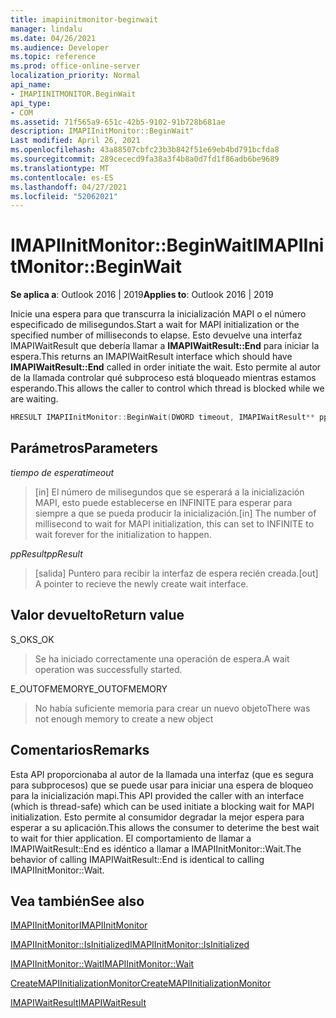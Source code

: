 ```yaml
---
title: imapiinitmonitor-beginwait
manager: lindalu
ms.date: 04/26/2021
ms.audience: Developer
ms.topic: reference
ms.prod: office-online-server
localization_priority: Normal
api_name:
- IMAPIINITMONITOR.BeginWait
api_type:
- COM
ms.assetid: 71f565a9-651c-42b5-9102-91b728b681ae
description: IMAPIInitMonitor::BeginWait"
Last modified: April 26, 2021
ms.openlocfilehash: 43a88507cbfc23b3b842f51e69eb4bd791bcfda8
ms.sourcegitcommit: 289cececd9fa38a3f4b8a0d7fd1f86adb6be9689
ms.translationtype: MT
ms.contentlocale: es-ES
ms.lasthandoff: 04/27/2021
ms.locfileid: "52062021"
---
```

# <a name="imapiinitmonitorbeginwait"></a><span data-ttu-id="00f2d-103">IMAPIInitMonitor::BeginWait</span><span class="sxs-lookup"><span data-stu-id="00f2d-103">IMAPIInitMonitor::BeginWait</span></span>
  
<span data-ttu-id="00f2d-104">**Se aplica a**: Outlook 2016 | 2019</span><span class="sxs-lookup"><span data-stu-id="00f2d-104">**Applies to**: Outlook 2016 | 2019</span></span>
  
<span data-ttu-id="00f2d-105">Inicie una espera para que transcurra la inicialización MAPI o el número especificado de milisegundos.</span><span class="sxs-lookup"><span data-stu-id="00f2d-105">Start a wait for MAPI initialization or the specified number of milliseconds to elapse.</span></span> <span data-ttu-id="00f2d-106">Esto devuelve una interfaz IMAPIWaitResult que debería llamar a **IMAPIWaitResult::End** para iniciar la espera.</span><span class="sxs-lookup"><span data-stu-id="00f2d-106">This returns an IMAPIWaitResult interface which should have **IMAPIWaitResult::End** called in order initiate the wait.</span></span> <span data-ttu-id="00f2d-107">Esto permite al autor de la llamada controlar qué subproceso está bloqueado mientras estamos esperando.</span><span class="sxs-lookup"><span data-stu-id="00f2d-107">This allows the caller to control which thread is blocked while we are waiting.</span></span>

```cpp
HRESULT IMAPIInitMonitor::BeginWait(DWORD timeout, IMAPIWaitResult** ppResult)
```

## <a name="parameters"></a><span data-ttu-id="00f2d-108">Parámetros</span><span class="sxs-lookup"><span data-stu-id="00f2d-108">Parameters</span></span>
<span data-ttu-id="00f2d-109">_tiempo de espera_</span><span class="sxs-lookup"><span data-stu-id="00f2d-109">_timeout_</span></span>
><span data-ttu-id="00f2d-110">[in] El número de milisegundos que se esperará a la inicialización MAPI, esto puede establecerse en INFINITE para esperar para siempre a que se pueda producir la inicialización.</span><span class="sxs-lookup"><span data-stu-id="00f2d-110">[in] The number of millisecond to wait for MAPI initialization, this can set to INFINITE to wait forever for the initialization to happen.</span></span>

<span data-ttu-id="00f2d-111">_ppResult_</span><span class="sxs-lookup"><span data-stu-id="00f2d-111">_ppResult_</span></span>
><span data-ttu-id="00f2d-112">[salida] Puntero para recibir la interfaz de espera recién creada.</span><span class="sxs-lookup"><span data-stu-id="00f2d-112">[out] A pointer to recieve the newly create wait interface.</span></span>

## <a name="return-value"></a><span data-ttu-id="00f2d-113">Valor devuelto</span><span class="sxs-lookup"><span data-stu-id="00f2d-113">Return value</span></span>
<span data-ttu-id="00f2d-114">S_OK</span><span class="sxs-lookup"><span data-stu-id="00f2d-114">S_OK</span></span>
><span data-ttu-id="00f2d-115">Se ha iniciado correctamente una operación de espera.</span><span class="sxs-lookup"><span data-stu-id="00f2d-115">A wait operation was successfully started.</span></span>

<span data-ttu-id="00f2d-116">E_OUTOFMEMORY</span><span class="sxs-lookup"><span data-stu-id="00f2d-116">E_OUTOFMEMORY</span></span>
><span data-ttu-id="00f2d-117">No había suficiente memoria para crear un nuevo objeto</span><span class="sxs-lookup"><span data-stu-id="00f2d-117">There was not enough memory to create a new object</span></span>

## <a name="remarks"></a><span data-ttu-id="00f2d-118">Comentarios</span><span class="sxs-lookup"><span data-stu-id="00f2d-118">Remarks</span></span>
<span data-ttu-id="00f2d-119">Esta API proporcionaba al autor de la llamada una interfaz (que es segura para subprocesos) que se puede usar para iniciar una espera de bloqueo para la inicialización mapi.</span><span class="sxs-lookup"><span data-stu-id="00f2d-119">This API provided the caller with an interface (which is thread-safe) which can be used initiate a blocking wait for MAPI initialization.</span></span> <span data-ttu-id="00f2d-120">Esto permite al consumidor degradar la mejor espera para esperar a su aplicación.</span><span class="sxs-lookup"><span data-stu-id="00f2d-120">This allows the consumer to deterime the best wait to wait for thier application.</span></span>   <span data-ttu-id="00f2d-121">El comportamiento de llamar a IMAPIWaitResult::End es idéntico a llamar a IMAPIInitMonitor::Wait.</span><span class="sxs-lookup"><span data-stu-id="00f2d-121">The behavior of calling IMAPIWaitResult::End is identical to calling IMAPIInitMonitor::Wait.</span></span>

## <a name="see-also"></a><span data-ttu-id="00f2d-122">Vea también</span><span class="sxs-lookup"><span data-stu-id="00f2d-122">See also</span></span>

[<span data-ttu-id="00f2d-123">IMAPIInitMonitor</span><span class="sxs-lookup"><span data-stu-id="00f2d-123">IMAPIInitMonitor</span></span>](imapiinitmonitoriunknown.md)

[<span data-ttu-id="00f2d-124">IMAPIInitMonitor::IsInitialized</span><span class="sxs-lookup"><span data-stu-id="00f2d-124">IMAPIInitMonitor::IsInitialized</span></span>](imapiinitmonitor-isinitialized.md)

[<span data-ttu-id="00f2d-125">IMAPIInitMonitor::Wait</span><span class="sxs-lookup"><span data-stu-id="00f2d-125">IMAPIInitMonitor::Wait</span></span>](imapiinitmonitor-wait.md)

[<span data-ttu-id="00f2d-126">CreateMAPIInitializationMonitor</span><span class="sxs-lookup"><span data-stu-id="00f2d-126">CreateMAPIInitializationMonitor</span></span>](createmapiinitializationmonitor.md)

[<span data-ttu-id="00f2d-127">IMAPIWaitResult</span><span class="sxs-lookup"><span data-stu-id="00f2d-127">IMAPIWaitResult</span></span>](imapiwaitresultiunknown.md)
